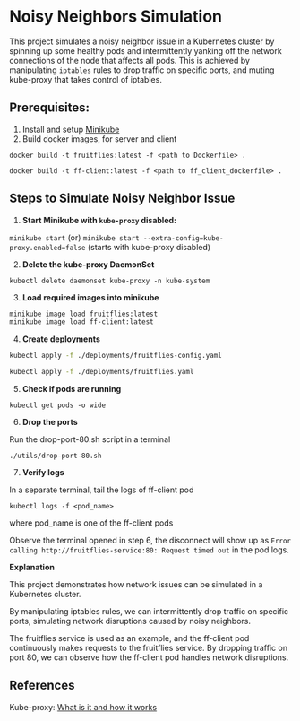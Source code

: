 # Noisy Neighbors Simulation

This project simulates a noisy neighbor issue in a Kubernetes cluster by spinning up some healthy pods and intermittently yanking off the network connections of the node that affects all pods. This is achieved by manipulating `iptables` rules to drop traffic on specific ports, and muting kube-proxy that takes control of iptables.

## Prerequisites:

1. Install and setup [Minikube](https://minikube.sigs.k8s.io/docs/)
2. Build docker images, for server and client

`docker build -t fruitflies:latest -f <path to Dockerfile> .`

`docker build -t ff-client:latest -f <path to ff_client_dockerfile> .`

## Steps to Simulate Noisy Neighbor Issue

1. **Start Minikube with `kube-proxy` disabled:**

`minikube start` (or) `minikube start --extra-config=kube-proxy.enabled=false` (starts with kube-proxy disabled)

2. **Delete the kube-proxy DaemonSet**

`kubectl delete daemonset kube-proxy -n kube-system`

3. **Load required images into minikube**

```sh
minikube image load fruitflies:latest
minikube image load ff-client:latest
```

4. **Create deployments**

```sh
kubectl apply -f ./deployments/fruitflies-config.yaml

kubectl apply -f ./deployments/fruitflies.yaml
```

5. **Check if pods are running**

`kubectl get pods -o wide`

6. **Drop the ports**

Run the drop-port-80.sh script in a terminal

`./utils/drop-port-80.sh`

7. **Verify logs**

In a separate terminal, tail the logs of ff-client pod

`kubectl logs -f <pod_name>`

where pod_name is one of the ff-client pods

Observe the terminal opened in step 6, the disconnect will show up as `Error calling http://fruitflies-service:80: Request timed out` in the pod logs.

**Explanation**

This project demonstrates how network issues can be simulated in a Kubernetes cluster.

By manipulating iptables rules, we can intermittently drop traffic on specific ports, simulating network disruptions caused by noisy neighbors.

The fruitflies service is used as an example, and the ff-client pod continuously makes requests to the fruitflies service. By dropping traffic on port 80, we can observe how the ff-client pod handles network disruptions.

## References

Kube-proxy: [What is it and how it works](https://medium.com/@amroessameldin/kube-proxy-what-is-it-and-how-it-works-6def85d9bc8f)
